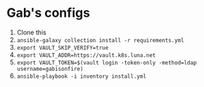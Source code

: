 # Gab's configs

1. Clone this
2. `ansible-galaxy collection install -r requirements.yml`
3. `export VAULT_SKIP_VERIFY=true`
4. `export VAULT_ADDR=https://vault.k8s.luna.net`
5. `export VAULT_TOKEN=$(vault login -token-only -method=ldap username=gabisonfire)`
6. `ansible-playbook -i inventory install.yml`

